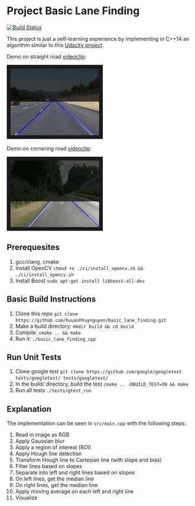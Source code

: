 # Project Basic Lane Finding 

[![Build Status](https://travis-ci.com/huuanhhuynguyen/basic_lane_finding.svg?branch=master)](https://travis-ci.com/huuanhhuynguyen/basic_lane_finding)

This project is just a self-learning experience by implementing in C++14 an 
algorithm similar to this
 [Udacity project](https://github.com/ndrplz/self-driving-car/blob/master/project_1_lane_finding_basic/).

Demo on straight road [videoclip](https://www.youtube.com/watch?v=mbqWboRy95Q):

<a href="https://www.youtube.com/watch?v=mbqWboRy95Q" target="_blank">
<img src="./data/straight.gif" alt="circuit" width="240" height="180" border="10" /></a>

Demo on cornering road [videoclip](https://www.youtube.com/watch?v=qCyg2w0ElU4):

<a href="https://www.youtube.com/watch?v=qCyg2w0ElU4" target="_blank">
<img src="./data/corner.gif" alt="circuit" width="240" height="180" border="10" /></a>

## Prerequesites
1. gcc/clang, cmake
2. Install OpenCV `chmod +x ./ci/install_opencv.sh && ./ci/install_opencv.sh` 
3. Install  Boost `sudo apt-get install libboost-all-dev`

## Basic Build Instructions
1. Clone this repo `git clone https://github.com/huuanhhuynguyen/basic_lane_finding.git`
2. Make a build directory: `mkdir build && cd build`
3. Compile: `cmake .. && make`
4. Run it: `./basic_lane_finding_cpp`

## Run Unit Tests
1. Clone google test `git clone https://github.com/google/googletest tests/googletest/ tests/googletest/`
2. In the build/ directory, build the test `cmake .. -DBUILD_TEST=ON && make`
3. Run all tests `./tests/gtest_run`

## Explanation

The implementation can be seen in `src/main.cpp` with the following steps:

1. Read in image as RGB
2. Apply Gaussian blur
3. Apply a region of interest (ROI)
4. Apply Hough line detection
5. Transform Hough line to Cartesian line (with slope and bias)
6. Filter lines based on slopes
7. Separate into left and right lines based on slopes
8. On left lines, get the median line
9. On right lines, get the median line.
10. Apply moving average on each left and right line
11. Visualize